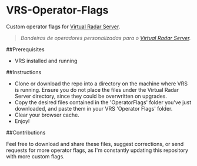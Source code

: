 # VRS-Operator-Flags
Custom operator flags for [Virtual Radar Server](https://www.virtualradarserver.co.uk "Virtual Radar Server's Homepage").
> *Bandeiras de operadores personalizadas para o [Virtual Radar Server](https://www.virtualradarserver.co.uk "Página do Virtual Radar Server").*

##Prerequisites
- VRS installed and running

##Instructions

- Clone or download the repo into a directory on the machine where VRS is running. Ensure you do not place the files under the Virtual Radar Server directory, since they could be overwritten on upgrades.
- Copy the desired files contained in the 'OperatorFlags' folder you've just downloaded, and paste them in your VRS 'Operator Flags' folder.
- Clear your browser cache.
- Enjoy!

##Contributions

Feel free to download and share these files, suggest corrections, or send requests for more operator flags, as I'm constantly updating this repository with more custom flags.
